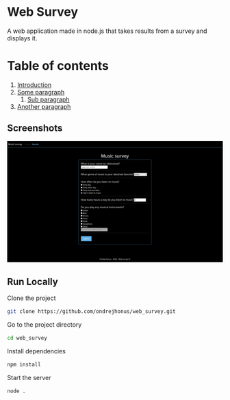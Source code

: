 
#  Web Survey
A web application made in node.js that takes results from a survey 
and displays it. 

# Table of contents  
1. [Introduction](#introduction)  
2. [Some paragraph](#paragraph1)  
    1. [Sub paragraph](#subparagraph1)  
3. [Another paragraph](#paragraph2)  

## Screenshots  

![App Screenshot](screenshots/survey.png)

## Run Locally  

Clone the project  

~~~bash  
git clone https://github.com/ondrejhonus/web_survey.git
~~~

Go to the project directory  

~~~bash  
cd web_survey
~~~

Install dependencies  

~~~bash  
npm install
~~~

Start the server  

~~~bash  
node .
~~~